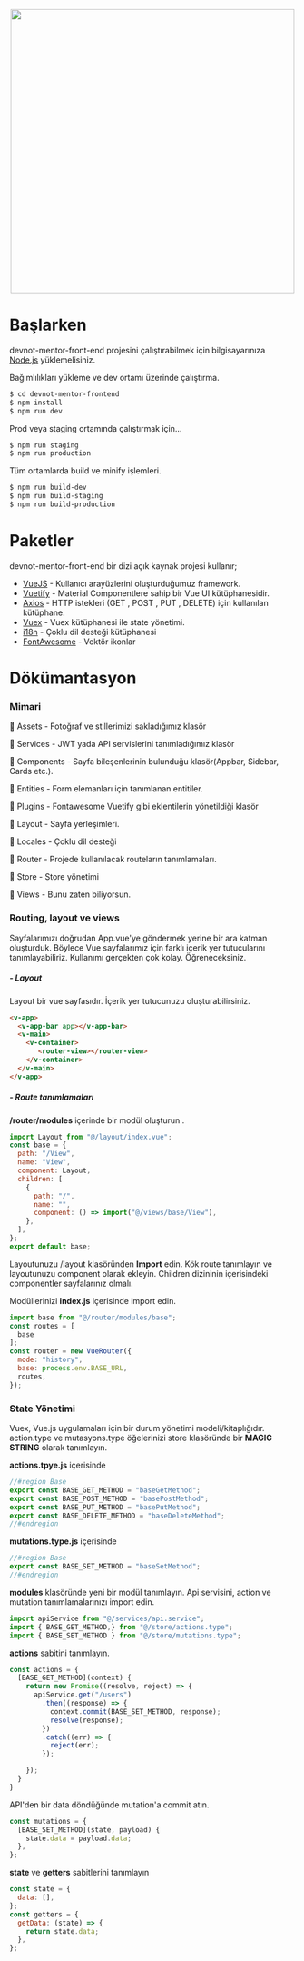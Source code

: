 <p align="center">
<img width="500" src="https://user-images.githubusercontent.com/50195250/122681498-3a4d2f00-d1fd-11eb-9dac-14d84fc568e0.png">
</p>

# Başlarken

devnot-mentor-front-end projesini çalıştırabilmek için bilgisayarınıza [Node.js](https://nodejs.org/) yüklemelisiniz.

Bağımlılıkları yükleme ve dev ortamı üzerinde çalıştırma.

```sh
$ cd devnot-mentor-frontend
$ npm install
$ npm run dev
```

Prod veya staging ortamında çalıştırmak için...

```sh
$ npm run staging
$ npm run production
```

Tüm ortamlarda build ve minify işlemleri.
```sh
$ npm run build-dev
$ npm run build-staging
$ npm run build-production
```

# Paketler

devnot-mentor-front-end bir dizi açık kaynak projesi kullanır;

* [VueJS](https://vuejs.org/) - Kullanıcı arayüzlerini oluşturduğumuz framework.
* [Vuetify](https://vuetifyjs.com/) - Material Componentlere sahip bir Vue UI kütüphanesidir.
* [Axios](https://github.com/imcvampire/vue-axios) - HTTP istekleri (GET , POST , PUT , DELETE) için kullanılan kütüphane.
* [Vuex](https://vuex.vuejs.org/) - Vuex kütüphanesi ile state yönetimi.
* [i18n](https://kazupon.github.io/vue-i18n/) - Çoklu dil desteği kütüphanesi
* [FontAwesome](https://github.com/FortAwesome/vue-fontawesome) - Vektör ikonlar

# Dökümantasyon

### Mimari

📁 Assets - Fotoğraf ve stillerimizi sakladığımız klasör

📁 Services - JWT yada API servislerini tanımladığımız klasör

📁 Components - Sayfa bileşenlerinin bulunduğu klasör(Appbar, Sidebar, Cards etc.).

📁 Entities - Form elemanları için tanımlanan entitiler.

📁 Plugins - Fontawesome Vuetify gibi eklentilerin yönetildiği klasör

📁 Layout - Sayfa yerleşimleri.

📁 Locales - Çoklu dil desteği

📁 Router - Projede kullanılacak routeların tanımlamaları.

📁 Store - Store yönetimi

📁 Views - Bunu zaten biliyorsun.

### Routing, layout ve views

Sayfalarımızı doğrudan App.vue'ye göndermek yerine bir ara katman oluşturduk. Böylece Vue sayfalarımız için farklı içerik yer tutucularını tanımlayabiliriz. Kullanımı gerçekten çok kolay. Öğreneceksiniz.

##### - Layout

Layout bir vue sayfasıdır. İçerik yer tutucunuzu oluşturabilirsiniz.

```html
<v-app>
  <v-app-bar app></v-app-bar>
  <v-main>
    <v-container>
       <router-view></router-view>
    </v-container>
  </v-main>
</v-app>
```

##### - Route tanımlamaları

**/router/modules** içerinde bir modül oluşturun . 

```javascript
import Layout from "@/layout/index.vue";
const base = {
  path: "/View",
  name: "View",
  component: Layout,
  children: [
    {
      path: "/",
      name: "",
      component: () => import("@/views/base/View"),
    },
  ],
};
export default base;
```

Layoutunuzu /layout klasöründen **Import** edin.  Kök route tanımlayın ve layoutunuzu component olarak ekleyin. Children dizininin içerisindeki componentler sayfalarınız olmalı.

Modüllerinizi **index.js** içerisinde import edin.

```javascript
import base from "@/router/modules/base";
const routes = [
  base
];
const router = new VueRouter({
  mode: "history",
  base: process.env.BASE_URL,
  routes,
});

```

### State Yönetimi

Vuex, Vue.js uygulamaları için bir durum yönetimi modeli/kitaplığıdır. action.type ve mutasyons.type öğelerinizi store klasöründe bir **MAGIC STRING** olarak tanımlayın.

**actions.tpye.js** içerisinde

```javascript
//#region Base
export const BASE_GET_METHOD = "baseGetMethod";
export const BASE_POST_METHOD = "basePostMethod";
export const BASE_PUT_METHOD = "basePutMethod";
export const BASE_DELETE_METHOD = "baseDeleteMethod";
//#endregion

```

**mutations.type.js** içerisinde

```javascript
//#region Base
export const BASE_SET_METHOD = "baseSetMethod";
//#endregion
```

**modules** klasöründe yeni bir modül tanımlayın. Api servisini, action ve mutation tanımlamalarınızı import edin.

```javascript
import apiService from "@/services/api.service";
import { BASE_GET_METHOD,} from "@/store/actions.type";
import { BASE_SET_METHOD } from "@/store/mutations.type";
```

**actions** sabitini tanımlayın.

```javascript
const actions = {
  [BASE_GET_METHOD](context) {
    return new Promise((resolve, reject) => {
      apiService.get("/users")
        .then((response) => {
          context.commit(BASE_SET_METHOD, response);
          resolve(response);
        })
        .catch((err) => {
          reject(err);
        });

    });
  }
}
```

API'den bir data döndüğünde mutation'a commit atın.

```javascript
const mutations = {
  [BASE_SET_METHOD](state, payload) {
    state.data = payload.data;
  },
};
```

**state** ve **getters** sabitlerini tanımlayın

```javascript
const state = {
  data: [],
};
const getters = {
  getData: (state) => {
    return state.data;
  },
};
```

